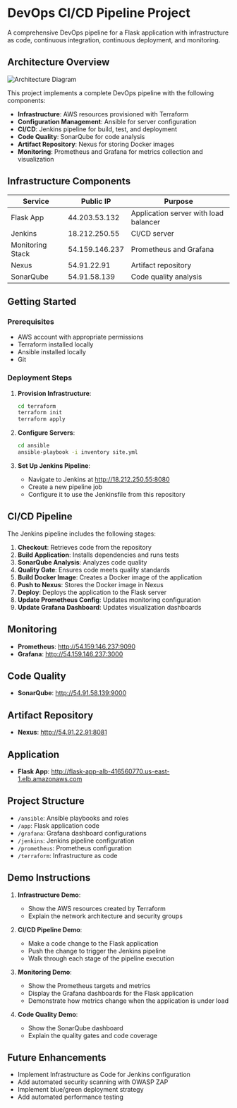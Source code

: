 # DevOps CI/CD Pipeline Project

A comprehensive DevOps pipeline for a Flask application with infrastructure as code, continuous integration, continuous deployment, and monitoring.

## Architecture Overview

![Architecture Diagram](https://via.placeholder.com/800x400?text=Architecture+Diagram)

This project implements a complete DevOps pipeline with the following components:

- **Infrastructure**: AWS resources provisioned with Terraform
- **Configuration Management**: Ansible for server configuration
- **CI/CD**: Jenkins pipeline for build, test, and deployment
- **Code Quality**: SonarQube for code analysis
- **Artifact Repository**: Nexus for storing Docker images
- **Monitoring**: Prometheus and Grafana for metrics collection and visualization

## Infrastructure Components

| Service | Public IP | Purpose |
|---------|-----------|---------|
| Flask App | 44.203.53.132 | Application server with load balancer |
| Jenkins | 18.212.250.55 | CI/CD server |
| Monitoring Stack | 54.159.146.237 | Prometheus and Grafana |
| Nexus | 54.91.22.91 | Artifact repository |
| SonarQube | 54.91.58.139 | Code quality analysis |

## Getting Started

### Prerequisites

- AWS account with appropriate permissions
- Terraform installed locally
- Ansible installed locally
- Git

### Deployment Steps

1. **Provision Infrastructure**:
   ```bash
   cd terraform
   terraform init
   terraform apply
   ```

2. **Configure Servers**:
   ```bash
   cd ansible
   ansible-playbook -i inventory site.yml
   ```

3. **Set Up Jenkins Pipeline**:
   - Navigate to Jenkins at http://18.212.250.55:8080
   - Create a new pipeline job
   - Configure it to use the Jenkinsfile from this repository

## CI/CD Pipeline

The Jenkins pipeline includes the following stages:

1. **Checkout**: Retrieves code from the repository
2. **Build Application**: Installs dependencies and runs tests
3. **SonarQube Analysis**: Analyzes code quality
4. **Quality Gate**: Ensures code meets quality standards
5. **Build Docker Image**: Creates a Docker image of the application
6. **Push to Nexus**: Stores the Docker image in Nexus
7. **Deploy**: Deploys the application to the Flask server
8. **Update Prometheus Config**: Updates monitoring configuration
9. **Update Grafana Dashboard**: Updates visualization dashboards

## Monitoring

- **Prometheus**: http://54.159.146.237:9090
- **Grafana**: http://54.159.146.237:3000

## Code Quality

- **SonarQube**: http://54.91.58.139:9000

## Artifact Repository

- **Nexus**: http://54.91.22.91:8081

## Application

- **Flask App**: http://flask-app-alb-416560770.us-east-1.elb.amazonaws.com

## Project Structure

- `/ansible`: Ansible playbooks and roles
- `/app`: Flask application code
- `/grafana`: Grafana dashboard configurations
- `/jenkins`: Jenkins pipeline configuration
- `/prometheus`: Prometheus configuration
- `/terraform`: Infrastructure as code

## Demo Instructions

1. **Infrastructure Demo**:
   - Show the AWS resources created by Terraform
   - Explain the network architecture and security groups

2. **CI/CD Pipeline Demo**:
   - Make a code change to the Flask application
   - Push the change to trigger the Jenkins pipeline
   - Walk through each stage of the pipeline execution

3. **Monitoring Demo**:
   - Show the Prometheus targets and metrics
   - Display the Grafana dashboards for the Flask application
   - Demonstrate how metrics change when the application is under load

4. **Code Quality Demo**:
   - Show the SonarQube dashboard
   - Explain the quality gates and code coverage

## Future Enhancements

- Implement Infrastructure as Code for Jenkins configuration
- Add automated security scanning with OWASP ZAP
- Implement blue/green deployment strategy
- Add automated performance testing